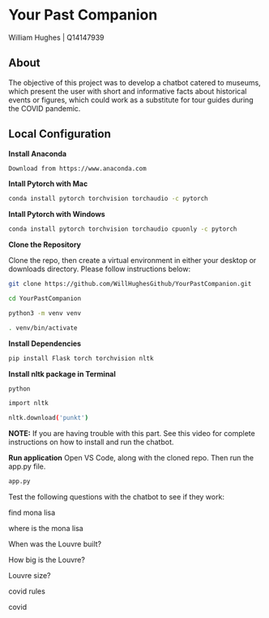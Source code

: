 # Your Past Companion

William Hughes | Q14147939

## About

The objective of this project was to develop a chatbot catered to museums, which present the user with short and informative facts about historical events or figures, which could work as a substitute for tour guides during the COVID pandemic. 

## Local Configuration

**Install Anaconda**
```bash
Download from https://www.anaconda.com
```

**Intall Pytorch with Mac**
```bash
conda install pytorch torchvision torchaudio -c pytorch
```
**Intall Pytorch with Windows**
```bash
conda install pytorch torchvision torchaudio cpuonly -c pytorch
```

**Clone the Repository**

Clone the repo, then create a virtual environment in either your desktop or downloads directory. 
Please follow instructions below:

```bash
git clone https://github.com/WillHughesGithub/YourPastCompanion.git
```

```bash
cd YourPastCompanion
```

```bash
python3 -m venv venv
```

```bash
. venv/bin/activate
```

**Install Dependencies**
```bash
pip install Flask torch torchvision nltk
```

**Install nltk package in Terminal**
```bash
python
```

```bash
import nltk
```

```bash
nltk.download('punkt')
```
**NOTE:** If you are having trouble with this part. See this video for complete instructions on how to install and run the chatbot.  


**Run application**
Open VS Code, along with the cloned repo. Then run the app.py file. 

```bash
app.py
```

Test the following questions with the chatbot to see if they work:

find mona lisa

where is the mona lisa

When was the Louvre built?

How big is the Louvre?

Louvre size?

covid rules

covid
